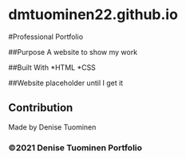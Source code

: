# dmtuominen22.github.io
#Professional Portfolio

##Purpose
A website to show my work

##Built With
*HTML
*CSS

##Website
placeholder until I get it

## Contribution
Made by Denise Tuominen

### ©️2021 Denise Tuominen Portfolio

